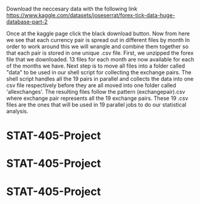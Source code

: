 Download the neccesary data with the following link
https://www.kaggle.com/datasets/joseserrat/forex-tick-data-huge-database-part-2

Once at the kaggle page click the black download button. Now from here we see that each currency pair is spread out in different files by month In order to work around this we will wrangle and combine them together so that each pair is stored in one unique .csv file. First, we unzipped the forex file that we downloaded. 13 files for each month are now available for each of the months we have. Next step is to move all files into a folder called "data" to be used in our shell script for collecting the exchange pairs. The shell script handles all the 19 pairs in parallel and collects the data into one csv file respectively before they are all moved into one folder called 'allexchanges'. The resulting files follow the pattern (exchangepair).csv where exchange pair represents all the 19 exchange pairs. These 19 .csv files are the ones that will be used in 19 parallel jobs to do our statistical analysis.
# STAT-405-Project
# STAT-405-Project
# STAT-405-Project
